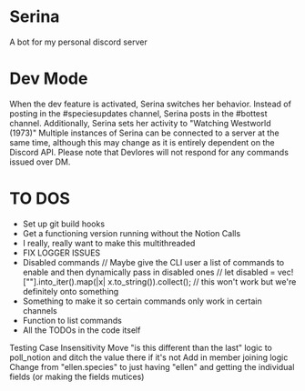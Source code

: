 # Serina
A bot for my personal discord server

# Dev Mode 
When the dev feature is activated, Serina switches her behavior. 
Instead of posting in the #speciesupdates channel, Serina posts in the #bottest channel.
Additionally, Serina sets her activity to "Watching Westworld (1973)"
Multiple instances of Serina can be connected to a server at the same time, although this may change as it is entirely dependent on the Discord API. 
Please note that Devlores will not respond for any commands issued over DM.

# TO DOS
* Set up git build hooks
* Get a functioning version running without the Notion Calls 
* I really, really want to make this multithreaded
*  FIX LOGGER ISSUES 
* Disabled commands
    // Maybe give the CLI user a list of commands to enable and then dynamically pass in disabled ones
    // let disabled = vec![""].into_iter().map(|x| x.to_string()).collect();
    // this won't work but we're definitely onto something
* Something to make it so certain commands only work in certain channels
* Function to list commands
* All the TODOs in the code itself 


Testing
Case Insensitivity 
Move "is this different than the last" logic to poll_notion and ditch the value there if it's not 
Add in member joining logic 
Change from "ellen.species" to just having "ellen" and getting the individual fields (or making the fields mutices)
